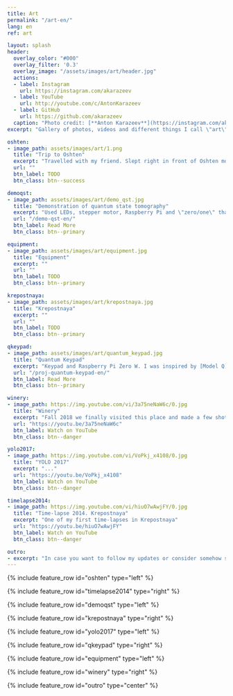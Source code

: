 ```yaml
---
title: Art
permalink: "/art-en/"
lang: en
ref: art

layout: splash
header:
  overlay_color: "#000"
  overlay_filter: '0.3'
  overlay_image: "/assets/images/art/header.jpg"
  actions:
  - label: Instagram
    url: https://instagram.com/akarazeev
  - label: YouTube
    url: http://youtube.com/c/AntonKarazeev
  - label: GitHub
    url: https://github.com/akarazeev
  caption: "Photo credit: [**Anton Karazeev**](https://instagram.com/akarazeev)"
excerpt: "Gallery of photos, videos and different things I call \"art\""

oshten:
- image_path: assets/images/art/1.png
  title: "Trip to Oshten"
  excerpt: "Travelled with my friend. Slept right in front of Oshten mountain"
  url: ""
  btn_label: TODO
  btn_class: btn--success

demoqst:
- image_path: assets/images/art/demo_qst.jpg
  title: "Demonstration of quantum state tomography"
  excerpt: "Used LEDs, stepper motor, Raspberry Pi and \"zero/one\" that was given to me by IBM"
  url: "/demo-qst-en/"
  btn_label: Read More
  btn_class: btn--primary

equipment:
- image_path: assets/images/art/equipment.jpg
  title: "Equipment"
  excerpt: ""
  url: ""
  btn_label: TODO
  btn_class: btn--primary

krepostnaya:
- image_path: assets/images/art/krepostnaya.jpg
  title: "Krepostnaya"
  excerpt: ""
  url: ""
  btn_label: TODO
  btn_class: btn--primary

qkeypad:
- image_path: assets/images/art/quantum_keypad.jpg
  title: "Quantum Keypad"
  excerpt: "Keypad and Raspberry Pi Zero W. I was inspired by [Model Q](https://qiskit.org/modelq/) that was presented as a joke on April Fool's day in 2018 by QISKit (department of IBM which develops quantum computers). IBM sent me different cool things when they saw this quantum keypad in my [post on Twitter](https://twitter.com/antonkarazeev/status/981671571319336960)"
  url: "/proj-quantum-keypad-en/"
  btn_label: Read More
  btn_class: btn--primary

winery:
- image_path: https://img.youtube.com/vi/3a75neNaW6c/0.jpg
  title: "Winery"
  excerpt: "Fall 2018 we finally visited this place and made a few shots with our drones under the warm rays of the Sun"
  url: "https://youtu.be/3a75neNaW6c"
  btn_label: Watch on YouTube
  btn_class: btn--danger

yolo2017:
- image_path: https://img.youtube.com/vi/VoPkj_x4108/0.jpg
  title: "YOLO 2017"
  excerpt: "..."
  url: "https://youtu.be/VoPkj_x4108"
  btn_label: Watch on YouTube
  btn_class: btn--danger

timelapse2014:
- image_path: https://img.youtube.com/vi/hiuO7wAwjFY/0.jpg
  title: "Time-lapse 2014. Krepostnaya"
  excerpt: "One of my first time-lapses in Krepostnaya"
  url: "https://youtu.be/hiuO7wAwjFY"
  btn_label: Watch on YouTube
  btn_class: btn--danger

outro:
- excerpt: "In case you want to follow my updates or consider somehow support me, there are such possibilities --&nbsp;[<i class=\"fab fa-twitter\"></i> @antonkarazeev](https://twitter.com/antonkarazeev){: .btn .btn--twitter} and [<i class=\"fab fa-paypal\"></i> Support](https://www.paypal.me/akarazeev){: .btn .btn--success}"
---
```


{% include feature_row id="oshten" type="left" %}

{% include feature_row id="timelapse2014" type="right" %}

{% include feature_row id="demoqst" type="left" %}

{% include feature_row id="krepostnaya" type="right" %}

{% include feature_row id="yolo2017" type="left" %}

{% include feature_row id="qkeypad" type="right" %}

{% include feature_row id="equipment" type="left" %}

{% include feature_row id="winery" type="right" %}

{% include feature_row id="outro" type="center" %}
